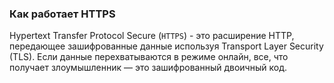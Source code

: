 ### Как работает HTTPS

Hypertext Transfer Protocol Secure (`HTTPS`) - это расширение HTTP, передающее зашифрованные данные используя Transport Layer Security (TLS). Если данные перехватываются в режиме онлайн, все, что получает злоумышленник — это зашифрованный двоичный код.





